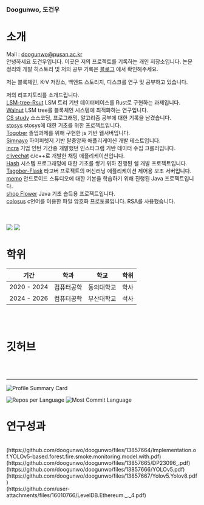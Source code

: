 ### Doogunwo, 도건우
# 소개
Mail : doogunwo@pusan.ac.kr
<br>
안녕하세요 도건우입니다. 이곳은 저의 프로젝트를 기록하는 개인 저장소입니다. 논문 정리와 개발 히스토리 및 저의 공부 기록은 
[블로그](https://velog.io/@doogunwo/posts) 에서 확인해주세요.

저는 블록체인, K-V 저장소, 백엔드 스토리지, 디스크를 연구 및 공부하고 있습니다.

저의 리포지토리를 소개드립니다.
<br>
[LSM-tree-Rsut](https://github.com/doogunwo/storage_engine.git)   LSM 트리 기반 데이터베이스를  Rust로 구현하는 과제입니다.<br>
[Walnut](https://github.com/doogunwo/Walnut.git)   LSM tree를 블록체인 시스템에 최적화하는 연구입니다.<br>
[CS study](https://github.com/doogunwo/Computer-Science.git)   소스코딩, 프로그래밍, 알고리즘 공부에 대한 기록을 남겼습니다.<br>
[stosys](https://github.com/doogunwo/storage-system.git)     stosys에 대한 기초를 위한 프로젝트입니다.<br>
[Togober](https://github.com/doogunwo/Tagober_server.git) 졸업과제를 위해 구현한 js 기반 웹서버입니다.<br>
[Simnayo](https://github.com/doogunwo/Simnayo.git) 하이퍼렛저 기반 탈중앙화 애플리케이션 개발 테스트입니다.<br>
[incra](https://github.com/doogunwo/Insta_crawler.git) 기업 인턴 기간중 개발했던 인스타그램 기반 데이터 수집 크롤러입니다.<br>
[clivechat](https://github.com/doogunwo/clivechat.git) c/c++로 개발한 채팅 애플리케이션입니다. <br>
[Hash](https://github.com/doogunwo/HandlerShell.git) 시스템 프로그래밍에 대한 기초를 쌓기 위하 진행된 쉘 개발 프로젝트입니다.<br>
[Tagober-Flask](https://github.com/doogunwo/TagoBer_Flask.git) 타고버 프로젝트의 머신러닝 애플리케이션 제어용 보조 서버입니다.<br>
[memo](https://github.com/doogunwo/memo.git) 안드로이드 스튜디오에 대한 기본을 학습하기 위해 진행된 Java 프로젝트입니다.<br>
[shop Flower](https://github.com/doogunwo/shop-for-flowers.git) Java 기초 습득용 프로젝트입니다.<br>
[colosus](https://github.com/doogunwo/colosus.git) c언어를 이용한 파일 암호화 프로토콜입니다. RSA를 사용했습니다.<br>
<br><br>
<br>
<img src="https://img.shields.io/badge/Rust-000000?style=flat-square&logo=Rust&logoColor=white"/>
<img src="https://img.shields.io/badge/Go-00ADD8?style=flat-square&logo=Go&logoColor=white"/>

# 학위

|기간|학과|학교|학위|
|------|---|---|---|
|2020 - 2024|컴퓨터공학|동의대학교|학사|
|2024 - 2026|컴퓨터공학|부산대학교|석사|

<br>
<br>

# 깃허브

<br>
<br>
<hr>

![Profile Summary Card](https://github-profile-summary-cards.vercel.app/api/cards/profile-details?username=doogunwo&theme=vue)


![Repos per Language](https://github-profile-summary-cards.vercel.app/api/cards/repos-per-language?username=doogunwo&theme=vue) ![Most Commit Language](https://github-profile-summary-cards.vercel.app/api/cards/most-commit-language?username=doogunwo&theme=vue)

# 연구성과
<br>
(https://github.com/doogunwo/doogunwo/files/13857664/Implementation.of.YOLOv5-based.forest.fire.smoke.monitoring.model.with.pdf)
<br>
(https://github.com/doogunwo/doogunwo/files/13857665/DP23096_.pdf)
<br>
(https://github.com/doogunwo/doogunwo/files/13857666/YOLOv5.pdf)
<br>
(https://github.com/doogunwo/doogunwo/files/13857667/Yolov5.Yolov8.pdf)
<br>
(https://github.com/user-attachments/files/16010766/LevelDB.Ethereum._._4.pdf)

